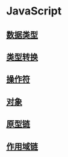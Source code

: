# JavaScript

## [数据类型](./1.数据类型.md)
## [类型转换](./2.类型转换.md)
## [操作符](./3.操作符.md)
## [对象](./4.Object.md)
## [原型链](./5.原型链.md)
## [作用域链](./6.作用域链.md)
